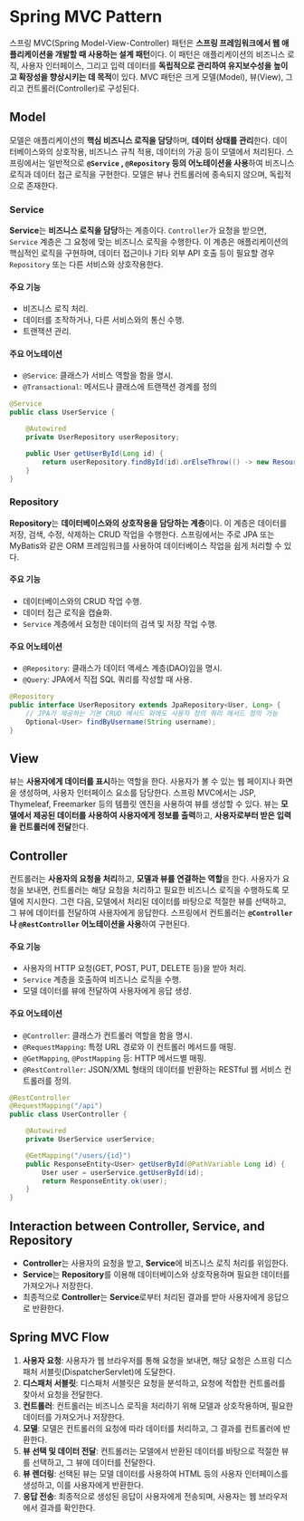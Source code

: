 # Spring MVC Pattern

스프링 MVC(Spring Model-View-Controller) 패턴은 **스프링 프레임워크에서 웹 애플리케이션을 개발할 때 사용하는 설계 패턴**이다. 이 패턴은 애플리케이션의 비즈니스 로직, 사용자 인터페이스, 그리고 입력 데이터를 **독립적으로 관리하여 유지보수성을 높이고 확장성을 향상시키는 데 목적**이 있다. MVC 패턴은 크게 모델(Model), 뷰(View), 그리고 컨트롤러(Controller)로 구성된다.

## Model

모델은 애플리케이션의 **핵심 비즈니스 로직을 담당**하며, **데이터 상태를 관리**한다. 데이터베이스와의 상호작용, 비즈니스 규칙 적용, 데이터의 가공 등이 모델에서 처리된다. 스프링에서는 일반적으로 **`@Service` , `@Repository` 등의 어노테이션을 사용**하여 비즈니스 로직과 데이터 접근 로직을 구현한다. 모델은 뷰나 컨트롤러에 종속되지 않으며, 독립적으로 존재한다.

### Service

**Service**는 **비즈니스 로직을 담당**하는 계층이다. `Controller`가 요청을 받으면, `Service` 계층은 그 요청에 맞는 비즈니스 로직을 수행한다. 이 계층은 애플리케이션의 핵심적인 로직을 구현하며, 데이터 접근이나 기타 외부 API 호출 등이 필요할 경우 `Repository`  또는 다른 서비스와 상호작용한다.

#### 주요 기능

- 비즈니스 로직 처리.
- 데이터를 조작하거나, 다른 서비스와의 통신 수행.
- 트랜잭션 관리.

#### 주요 어노테이션

- `@Service`: 클래스가 서비스 역할을 함을 명시.
- `@Transactional`: 메서드나 클래스에 트랜잭션 경계를 정의

```java
@Service
public class UserService {

    @Autowired
    private UserRepository userRepository;

    public User getUserById(Long id) {
        return userRepository.findById(id).orElseThrow(() -> new ResourceNotFoundException("User not found"));
    }
}
```

### Repository

**Repository**는 **데이터베이스와의 상호작용을 담당하는 계층**이다. 이 계층은 데이터를 저장, 검색, 수정, 삭제하는 CRUD 작업을 수행한다. 스프링에서는 주로 JPA 또는 MyBatis와 같은 ORM 프레임워크를 사용하여 데이터베이스 작업을 쉽게 처리할 수 있다.

#### 주요 기능

- 데이터베이스와의 CRUD 작업 수행.
- 데이터 접근 로직을 캡슐화.
- `Service` 계층에서 요청한 데이터의 검색 및 저장 작업 수행.

#### 주요 어노테이션

- `@Repository`: 클래스가 데이터 액세스 계층(DAO)임을 명시.
- `@Query`: JPA에서 직접 SQL 쿼리를 작성할 때 사용.

```java
@Repository
public interface UserRepository extends JpaRepository<User, Long> {
    // JPA가 제공하는 기본 CRUD 메서드 외에도 사용자 정의 쿼리 메서드 정의 가능
    Optional<User> findByUsername(String username);
}
```

## View

뷰는 **사용자에게 데이터를 표시**하는 역할을 한다. 사용자가 볼 수 있는 웹 페이지나 화면을 생성하며, 사용자 인터페이스 요소를 담당한다. 스프링 MVC에서는 JSP, Thymeleaf, Freemarker 등의 템플릿 엔진을 사용하여 뷰를 생성할 수 있다. 뷰는 **모델에서 제공된 데이터를 사용하여 사용자에게 정보를 출력**하고, **사용자로부터 받은 입력을 컨트롤러에 전달**한다.

## Controller

컨트롤러는 **사용자의 요청을 처리**하고, **모델과 뷰를 연결하는 역할**을 한다. 사용자가 요청을 보내면, 컨트롤러는 해당 요청을 처리하고 필요한 비즈니스 로직을 수행하도록 모델에 지시한다. 그런 다음, 모델에서 처리된 데이터를 바탕으로 적절한 뷰를 선택하고, 그 뷰에 데이터를 전달하여 사용자에게 응답한다. 스프링에서 컨트롤러는 **`@Controller`나 `@RestController` 어노테이션을 사용**하여 구현된다.

#### 주요 기능

- 사용자의 HTTP 요청(GET, POST, PUT, DELETE 등)을 받아 처리.
- `Service` 계층을 호출하여 비즈니스 로직을 수행.
- 모델 데이터를 뷰에 전달하여 사용자에게 응답 생성.

#### 주요 어노테이션

- `@Controller`: 클래스가 컨트롤러 역할을 함을 명시.
- `@RequestMapping`: 특정 URL 경로와 이 컨트롤러 메서드를 매핑.
- `@GetMapping`, `@PostMapping` 등: HTTP 메서드별 매핑.
- `@RestController`: JSON/XML 형태의 데이터를 반환하는 RESTful 웹 서비스 컨트롤러를 정의.

```java
@RestController
@RequestMapping("/api")
public class UserController {

    @Autowired
    private UserService userService;

    @GetMapping("/users/{id}")
    public ResponseEntity<User> getUserById(@PathVariable Long id) {
        User user = userService.getUserById(id);
        return ResponseEntity.ok(user);
    }
}
```

## Interaction between Controller, Service, and Repository

- **Controller**는 사용자의 요청을 받고, **Service**에 비즈니스 로직 처리를 위임한다.
- **Service**는 **Repository**를 이용해 데이터베이스와 상호작용하며 필요한 데이터를 가져오거나 저장한다.
- 최종적으로 **Controller**는 **Service**로부터 처리된 결과를 받아 사용자에게 응답으로 반환한다.

## Spring MVC Flow

1. **사용자 요청**: 사용자가 웹 브라우저를 통해 요청을 보내면, 해당 요청은 스프링 디스패처 서블릿(DispatcherServlet)에 도달한다.
2. **디스패처 서블릿**: 디스패처 서블릿은 요청을 분석하고, 요청에 적합한 컨트롤러를 찾아서 요청을 전달한다.
3. **컨트롤러**: 컨트롤러는 비즈니스 로직을 처리하기 위해 모델과 상호작용하며, 필요한 데이터를 가져오거나 저장한다.
4. **모델**: 모델은 컨트롤러의 요청에 따라 데이터를 처리하고, 그 결과를 컨트롤러에 반환한다.
5. **뷰 선택 및 데이터 전달**: 컨트롤러는 모델에서 반환된 데이터를 바탕으로 적절한 뷰를 선택하고, 그 뷰에 데이터를 전달한다.
6. **뷰 렌더링**: 선택된 뷰는 모델 데이터를 사용하여 HTML 등의 사용자 인터페이스를 생성하고, 이를 사용자에게 반환한다.
7. **응답 전송**: 최종적으로 생성된 응답이 사용자에게 전송되며, 사용자는 웹 브라우저에서 결과를 확인한다.